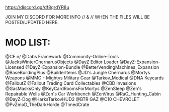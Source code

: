 https://discord.gg/df8qrdYR8u

JOIN MY DISCORD FOR MORE INFO // & // WHEN THE FILES WILL BE POSTED/UPDATED HERE.


# MOD LIST:
@CF n/
@Dabs Framework
@Community-Online-Tools
@JacksWinterChernarusObjects
@DayZ Editor Loader
@DayZ-Expansion-Licensed
@DayZ-Expansion-Bundle
@BetterVendingMachines_Expansion
@BaseBuildingPlus
@BuilderItems
@JD's Jungle Chernarus
@Mortys Weapons
@MMG - Mightys Military Gear
@Tarkov_Medical
@DNA Keycards
@FalloutZ
@Fallout Trading Card Collectables
@CBD Invasions
@GasMasksOnly
@KeyCardRoomsForMortys
@ZenSleep
@Zen's Repairable Wells
@Zen's Car Workbench
@ZenVirus
@RaG_Hunting_Cabin
@DayZ-Dog
@HarksTarkovHUD2
@BTR GAZ
@C10 CHEVROLET
@PvZmoD_TheDarkHorde
@TimedCrate
